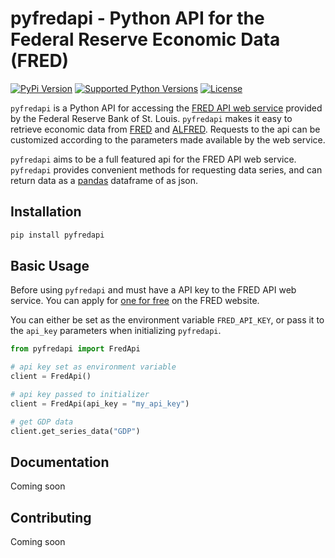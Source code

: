 # pyfredapi - Python API for the Federal Reserve Economic Data (FRED)
<!-- badges: start -->

[![PyPi Version](https://img.shields.io/pypi/v/pyfredapi.svg)](https://pypi.python.org/pypi/pyfredapi/)
[![Supported Python Versions](https://img.shields.io/pypi/pyversions/pyfredapi)](https://pypi.python.org/pypi/pyfredapi)
[![License](https://img.shields.io/badge/License-Apache_2.0-blue.svg)](https://opensource.org/licenses/Apache-2.0)

<!-- badges: end -->

`pyfredapi` is a Python API for accessing the [FRED API web service](https://fred.stlouisfed.org/docs/api/fred/) provided by the Federal Reserve Bank of St. Louis. `pyfredapi` makes it easy to retrieve economic data from [FRED](https://fred.stlouisfed.org/) and [ALFRED](https://alfred.stlouisfed.org/). Requests to the api can be customized according to the parameters made available by the web service.

`pyfredapi` aims to be a full featured api for the FRED API web service. `pyfredapi` provides convenient methods for requesting data series, and can return data as a [pandas](https://pandas.pydata.org/) dataframe of as json.

## Installation
```bash
pip install pyfredapi
```

## Basic Usage

Before using `pyfredapi` and must have a API key to the FRED API web service. You can apply for [one for free](https://fred.stlouisfed.org/docs/api/api_key.html) on the FRED website.

You can either be set as the environment variable `FRED_API_KEY`, or pass it to the `api_key` parameters when initializing `pyfredapi`.

```python
from pyfredapi import FredApi

# api key set as environment variable
client = FredApi()

# api key passed to initializer
client = FredApi(api_key = "my_api_key")

# get GDP data
client.get_series_data("GDP")
```

## Documentation

Coming soon

## Contributing

Coming soon

